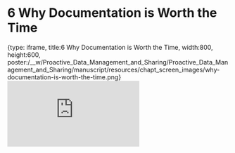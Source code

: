 # 6 Why Documentation is Worth the Time
 
{type: iframe, title:6 Why Documentation is Worth the Time, width:800, height:600, poster:/__w/Proactive_Data_Management_and_Sharing/Proactive_Data_Management_and_Sharing/manuscript/resources/chapt_screen_images/why-documentation-is-worth-the-time.png}
![](http://hutchdatascience.org/Proactive_Data_Management_and_Sharing/why-documentation-is-worth-the-time.html)
 

 
